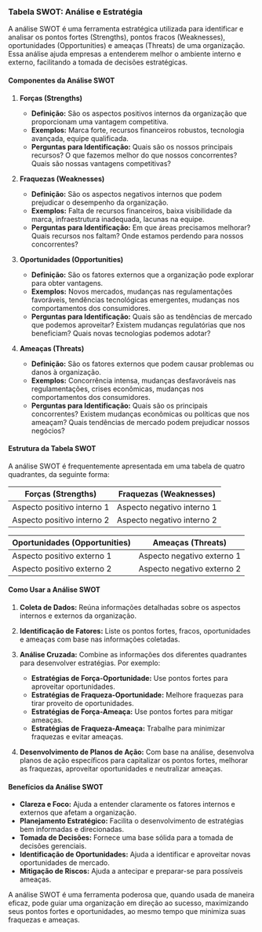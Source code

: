 ### Tabela SWOT: Análise e Estratégia

A análise SWOT é uma ferramenta estratégica utilizada para identificar e analisar os pontos fortes (Strengths), pontos fracos (Weaknesses), oportunidades (Opportunities) e ameaças (Threats) de uma organização. Essa análise ajuda empresas a entenderem melhor o ambiente interno e externo, facilitando a tomada de decisões estratégicas.

#### Componentes da Análise SWOT

1. **Forças (Strengths)**
   - **Definição:** São os aspectos positivos internos da organização que proporcionam uma vantagem competitiva.
   - **Exemplos:** Marca forte, recursos financeiros robustos, tecnologia avançada, equipe qualificada.
   - **Perguntas para Identificação:** Quais são os nossos principais recursos? O que fazemos melhor do que nossos concorrentes? Quais são nossas vantagens competitivas?

2. **Fraquezas (Weaknesses)**
   - **Definição:** São os aspectos negativos internos que podem prejudicar o desempenho da organização.
   - **Exemplos:** Falta de recursos financeiros, baixa visibilidade da marca, infraestrutura inadequada, lacunas na equipe.
   - **Perguntas para Identificação:** Em que áreas precisamos melhorar? Quais recursos nos faltam? Onde estamos perdendo para nossos concorrentes?

3. **Oportunidades (Opportunities)**
   - **Definição:** São os fatores externos que a organização pode explorar para obter vantagens.
   - **Exemplos:** Novos mercados, mudanças nas regulamentações favoráveis, tendências tecnológicas emergentes, mudanças nos comportamentos dos consumidores.
   - **Perguntas para Identificação:** Quais são as tendências de mercado que podemos aproveitar? Existem mudanças regulatórias que nos beneficiam? Quais novas tecnologias podemos adotar?

4. **Ameaças (Threats)**
   - **Definição:** São os fatores externos que podem causar problemas ou danos à organização.
   - **Exemplos:** Concorrência intensa, mudanças desfavoráveis nas regulamentações, crises econômicas, mudanças nos comportamentos dos consumidores.
   - **Perguntas para Identificação:** Quais são os principais concorrentes? Existem mudanças econômicas ou políticas que nos ameaçam? Quais tendências de mercado podem prejudicar nossos negócios?

#### Estrutura da Tabela SWOT

A análise SWOT é frequentemente apresentada em uma tabela de quatro quadrantes, da seguinte forma:

| Forças (Strengths)          | Fraquezas (Weaknesses)         |
|-----------------------------|--------------------------------|
| Aspecto positivo interno 1  | Aspecto negativo interno 1     |
| Aspecto positivo interno 2  | Aspecto negativo interno 2     |

| Oportunidades (Opportunities) | Ameaças (Threats)                |
|-------------------------------|----------------------------------|
| Aspecto positivo externo 1    | Aspecto negativo externo 1       |
| Aspecto positivo externo 2    | Aspecto negativo externo 2       |

#### Como Usar a Análise SWOT

1. **Coleta de Dados:** Reúna informações detalhadas sobre os aspectos internos e externos da organização.
2. **Identificação de Fatores:** Liste os pontos fortes, fracos, oportunidades e ameaças com base nas informações coletadas.
3. **Análise Cruzada:** Combine as informações dos diferentes quadrantes para desenvolver estratégias. Por exemplo:
   - **Estratégias de Força-Oportunidade:** Use pontos fortes para aproveitar oportunidades.
   - **Estratégias de Fraqueza-Oportunidade:** Melhore fraquezas para tirar proveito de oportunidades.
   - **Estratégias de Força-Ameaça:** Use pontos fortes para mitigar ameaças.
   - **Estratégias de Fraqueza-Ameaça:** Trabalhe para minimizar fraquezas e evitar ameaças.

4. **Desenvolvimento de Planos de Ação:** Com base na análise, desenvolva planos de ação específicos para capitalizar os pontos fortes, melhorar as fraquezas, aproveitar oportunidades e neutralizar ameaças.

#### Benefícios da Análise SWOT

- **Clareza e Foco:** Ajuda a entender claramente os fatores internos e externos que afetam a organização.
- **Planejamento Estratégico:** Facilita o desenvolvimento de estratégias bem informadas e direcionadas.
- **Tomada de Decisões:** Fornece uma base sólida para a tomada de decisões gerenciais.
- **Identificação de Oportunidades:** Ajuda a identificar e aproveitar novas oportunidades de mercado.
- **Mitigação de Riscos:** Ajuda a antecipar e preparar-se para possíveis ameaças.

A análise SWOT é uma ferramenta poderosa que, quando usada de maneira eficaz, pode guiar uma organização em direção ao sucesso, maximizando seus pontos fortes e oportunidades, ao mesmo tempo que minimiza suas fraquezas e ameaças.